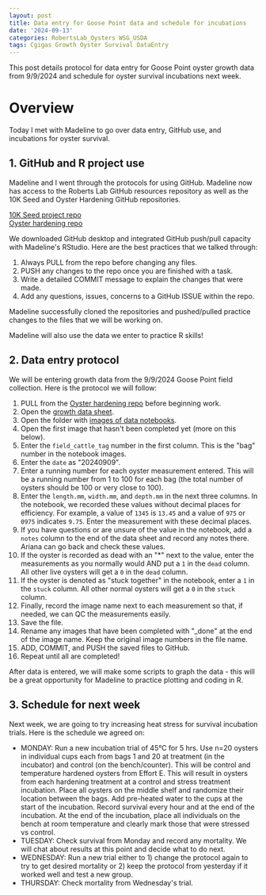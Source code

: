 ```yaml
---
layout: post
title: Data entry for Goose Point data and schedule for incubations
date: '2024-09-13'
categories: RobertsLab_Oysters WSG_USDA
tags: Cgigas Growth Oyster Survival DataEntry
---
```


This post details protocol for data entry for Goose Point oyster growth data from 9/9/2024 and schedule for oyster survival incubations next week. 

# Overview

Today I met with Madeline to go over data entry, GitHub use, and incubations for oyster survival.  

## 1. GitHub and R project use 

Madeline and I went through the protocols for using GitHub. Madeline now has access to the Roberts Lab GitHub resources repository as well as the 10K Seed and Oyster Hardening GitHub repositories.  

[10K Seed project repo](https://github.com/RobertsLab/10K-seed-Cgigas)      
[Oyster hardening repo](https://github.com/RobertsLab/project-gigas-conditioning)    

We downloaded GitHub desktop and integrated GitHub push/pull capacity with Madeline's RStudio. Here are the best practices that we talked through:  

1. Always PULL from the repo before changing any files.   
2. PUSH any changes to the repo once you are finished with a task.   
3. Write a detailed COMMIT message to explain the changes that were made.  
4. Add any questions, issues, concerns to a GitHub ISSUE within the repo. 

Madeline successfully cloned the repositories and pushed/pulled practice changes to the files that we will be working on.  

Madeline will also use the data we enter to practice R skills!  

## 2. Data entry protocol 

We will be entering growth data from the 9/9/2024 Goose Point field collection. Here is the protocol we will follow: 

1. PULL from the [Oyster hardening repo](https://github.com/RobertsLab/project-gigas-conditioning) before beginning work. 
2. Open the [growth data sheet](https://github.com/RobertsLab/project-gigas-conditioning/blob/main/data/outplanting/GoosePoint/growth_GoosePoint.csv). 
3. Open the folder with [images of data notebooks](https://github.com/RobertsLab/project-gigas-conditioning/tree/main/data/outplanting/GoosePoint/size/20240909). 
4. Open the first image that hasn't been completed yet (more on this below). 
5. Enter the `field_cattle_tag` number in the first column. This is the "bag" number in the notebook images. 
6. Enter the `date` as "20240909". 
7. Enter a running number for each oyster measurement entered. This will be a running number from 1 to 100 for each bag (the total number of oysters should be 100 or very close to 100). 
8. Enter the `length.mm`, `width.mm`, and `depth.mm` in the next three columns. In the notebook, we recorded these values without decimal places for efficiency. For example, a value of `1345` is `13.45` and a value of `975` or `0975` indicates `9.75`. Enter the measurement with these decimal places. 
9. If you have questions or are unsure of the value in the notebook, add a `notes` column to the end of the data sheet and record any notes there. Ariana can go back and check these values. 
10. If the oyster is recorded as dead with an "*" next to the value, enter the measurements as you normally would AND put a `1` in the `dead` column. All other live oysters will get a `0` in the `dead` column. 
11. If the oyster is denoted as "stuck together" in the notebook, enter a `1` in the `stuck` column. All other normal oysters will get a `0` in the `stuck` column. 
12. Finally, record the image name next to each measurement so that, if needed, we can QC the measurements easily. 
13. Save the file. 
14. Rename any images that have been completed with "_done" at the end of the image name. Keep the original image numbers in the file name. 
15. ADD, COMMIT, and PUSH the saved files to GitHub. 
16. Repeat until all are completed! 

After data is entered, we will make some scripts to graph the data - this will be a great opportunity for Madeline to practice plotting and coding in R.  

## 3. Schedule for next week 

Next week, we are going to try increasing heat stress for survival incubation trials. Here is the schedule we agreed on:  

- MONDAY: Run a new incubation trial of 45°C for 5 hrs. Use n=20 oysters in individual cups each from bags 1 and 20 at treatment (in the incubator) and control (on the bench/counter). This will be control and temperature hardened oysters from Effort E. This will result in oysters from each hardening treatment at a control and stress treatment incubation. Place all oysters on the middle shelf and randomize their location between the bags. Add pre-heated water to the cups at the start of the incubation. Record survival every hour and at the end of the incubation. At the end of the incubation, place all individuals on the bench at room temperature and clearly mark those that were stressed vs control. 
- TUESDAY: Check survival from Monday and record any mortality. We will chat about results at this point and decide what to do next. 
- WEDNESDAY: Run a new trial either to 1) change the protocol again to try to get desired mortality or 2) keep the protocol from yesterday if it worked well and test a new group. 
- THURSDAY: Check mortality from Wednesday's trial. 